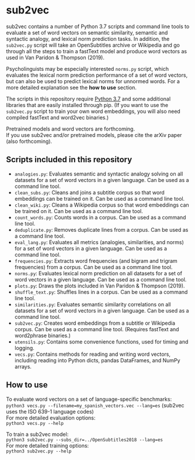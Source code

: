 # sub2vec
sub2vec contains a number of Python 3.7 scripts and command line tools to evaluate a set of word vectors on semantic similarity, semantic and syntactic analogy, and lexical norm prediction tasks. In addition, the `sub2vec.py` script will take an OpenSubtitles archive or Wikipedia and go through all the steps to train a fastText model and produce word vectors as used in Van Paridon & Thompson (2019).  

Psycholinguists may be especially interested `norms.py` script, which evaluates the lexical norm prediction performance of a set of word vectors, but can also be used to predict lexical norms for unnormed words. For a more detailed explanation see the __how to use__ section.  

The scripts in this repository require [Python 3.7](https://www.python.org/downloads/) and some additional libraries that are easily installed through pip. (If you want to use the `sub2vec.py` script to train your own word embeddings, you will also need compiled fastText and word2vec binaries.)  

Pretrained models and word vectors are forthcoming.  
If you use sub2vec and/or pretrained models, please cite the arXiv paper (also forthcoming).  

## Scripts included in this repository
- `analogies.py`: Evaluates semantic and syntactic analogy solving on all datasets for a set of word vectors in a given language. Can be used as a command line tool.
- `clean_subs.py`: Cleans and joins a subtitle corpus so that word embeddings can be trained on it. Can be used as a command line tool.
- `clean_wiki.py`: Cleans a Wikipedia corpus so that word embeddings can be trained on it. Can be used as a command line tool.
- `count_words.py`: Counts words in a corpus. Can be used as a command line tool.
- `deduplicate.py`: Removes duplicate lines from a corpus. Can be used as a command line tool.
- `eval_lang.py`: Evaluates all metrics (analogies, similarities, and norms) for a set of word vectors in a given language. Can be used as a command line tool.
- `frequencies.py`: Extracts word frequencies (and bigram and trigram frequencies) from a corpus. Can be used as a command line tool.
- `norms.py`: Evaluates lexical norm prediction on all datasets for a set of word vectors in a given language. Can be used as a command line tool.
- `plots.py`: Draws the plots included in Van Paridon & Thompson (2019).
- `shuffle_text.py`: Shuffles lines in a corpus. Can be used as a command line tool.
- `similarities.py`: Evaluates semantic similarity correlations on all datasets for a set of word vectors in a given language. Can be used as a command line tool.
- `sub2vec.py`: Creates word embeddings from a subtitle or Wikipedia corpus. Can be used as a command line tool. (Requires fastText and word2phrase binaries.)
- `utensils.py`: Contains some convenience functions, used for timing and logging.
- `vecs.py`: Contains methods for reading and writing word vectors, including reading into Python dicts, pandas DataFrames, and NumPy arrays.

## How to use
To evaluate word vectors on a set of language-specific benchmarks:  
`python3 vecs.py --filename=my_spanish_vectors.vec --lang=es` (sub2vec uses the ISO 639-1 language codes)  
For more detailed evaluation options:  
`python3 vecs.py --help`

To train a sub2vec model:  
`python3 sub2vec.py --subs_dir=../OpenSubtitles2018 --lang=es`  
For more detailed training options:  
`python3 sub2vec.py --help`
